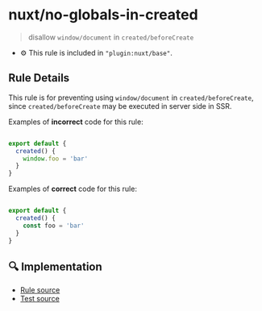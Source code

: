 # nuxt/no-globals-in-created

> disallow `window/document` in `created/beforeCreate`

- :gear: This rule is included in `"plugin:nuxt/base"`.

## Rule Details

This rule is for preventing using `window/document` in `created/beforeCreate`, since `created/beforeCreate` may be executed in server side in SSR.

Examples of **incorrect** code for this rule:

```js

export default {
  created() {
    window.foo = 'bar'
  }
}

```

Examples of **correct** code for this rule:

```js

export default {
  created() {
    const foo = 'bar'
  }
}

```

## :mag: Implementation

- [Rule source](https://github.com/nuxt/eslint-plugin-nuxt/tree/master/lib/rules/no-globals-in-created.js)
- [Test source](https://github.com/nuxt/eslint-plugin-nuxt/tree/master/lib/rules/__tests__/no-globals-in-created.test.js)
